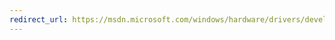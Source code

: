 ```yaml
---
redirect_url: https://msdn.microsoft.com/windows/hardware/drivers/develop/what-happens-when-you-provision-a-computer--wdk-8-0-
---
```

